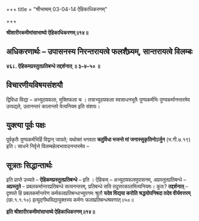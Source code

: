 +++
title = "श्रीभाष्यम् 03-04-14 ऐहिकाधिकरणम्"

+++


**श्रीशारीरकमीमांसाभाष्यो ऐहिकाधिकरणम्॥१४॥**

## अधिकरणार्थः – उपासनस्य निरन्तरायत्वे फलशैघ्र्यम्, सान्तरायत्वे विलम्बः

**४६८. ऐहिकमप्रस्तुतप्रतिबन्धे तद्दर्शनात् ॥ ३–४–५० ॥**

## विचारणीयविषयसंशयौ

द्विविधा विद्या – अभ्युदयफला, मुक्तिफला च । तत्राभ्युदयफला स्वसाधनभूतैः पुण्यकर्मभिः पुण्यकर्मानन्तरमेव उत्पद्यते, उतानन्तरं कालान्तरे वेत्यनियम इति संशयः।

## युक्त्या पूर्वः पक्षः

पूर्वकृतैः पुण्यकर्मभिर्हि विद्वान् जायते; यथोक्तं भगवता **चतुर्विधा भजन्ते मां जनास्सुकृतिनोऽर्जुन** (भ.गी.७.१९) इति। साधने निर्वृत्ते विलम्बहेत्वभावादनन्तरमेव –

## सूत्रतः सिद्धान्तार्थः

इति प्राप्ते उच्यते – **ऐहिकमप्रस्तुतप्रतिबन्धे** – इति । ऐहिकम् – अभ्युदयफलमुपासनम्, अप्रस्तुतप्रतिबन्धे – **अप्रस्तुते** – प्रबलकर्मान्तरप्रतिबन्धे सत्यनन्तरम्, प्रतिबन्धे सति तदुत्तरकालमित्यनियमः। कुतः? **तद्दर्शनात्** – दृश्यते हि प्रबलकर्मान्तरेण कर्मफलप्रतिबन्धाभ्युपगमः श्रुतौ **यदेव विद्यया करोति श्रद्धयोपनिषदा तदेव वीर्यवत्तरम्** (छा.१.१.१०) इत्युद्गीथविद्यायुक्तस्य कर्मणः फलाप्रतिबन्धश्रवणात्॥५०॥

**इति श्रीशारीरकमीमांसाभाष्ये ऐहिकाधिकरणम्॥१४॥**


